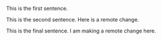 This is the first sentence.

This is the second sentence. Here is a remote change.

This is the final sentence. I am making a remote change here.
